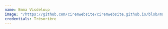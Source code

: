 ```yaml
---
name: Emma Visdeloup
image: "/https://github.com/ciremwebsite/ciremwebsite.github.io/blob/main/_staff_members/emma.pngstaff_members/emma.png"
credentials: Trésorière
---
```

